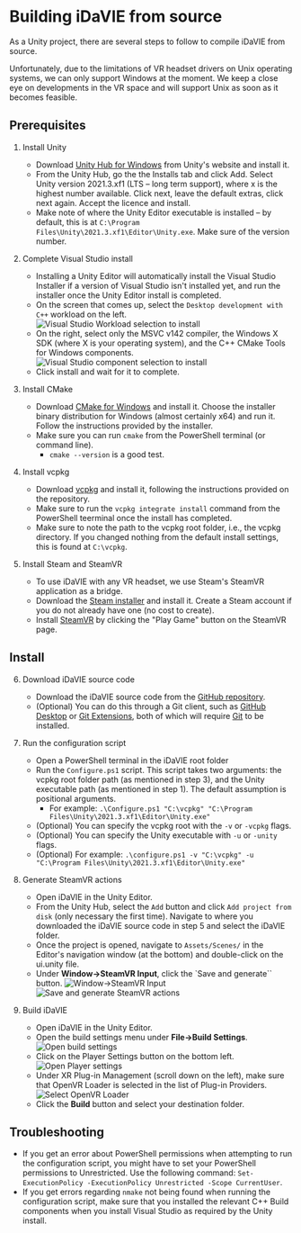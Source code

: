 # Building iDaVIE from source
As a Unity project, there are several steps to follow to compile iDaVIE from source.

Unfortunately, due to the limitations of VR headset drivers on Unix operating systems, we can only support Windows at the moment. We keep a close eye on developments in the VR space and will support Unix as soon as it becomes feasible.

## Prerequisites
1. Install Unity
    * Download [Unity Hub for Windows](https://public-cdn.cloud.unity3d.com/hub/prod/UnityHubSetup.exe) from Unity's website and install it.
    * From the Unity Hub, go the the Installs tab and click Add. Select Unity version 2021.3.xf1 (LTS – long term support), where x is the highest number available. Click next, leave the default extras, click next again. Accept the licence and install.
    * Make note of where the Unity Editor executable is installed – by default, this is at `C:\Program Files\Unity\2021.3.xf1\Editor\Unity.exe`. Make sure of the version number.

2. Complete Visual Studio install
    * Installing a Unity Editor will automatically install the Visual Studio Installer if a version of Visual Studio isn't installed yet, and run the installer once the Unity Editor install is completed.
    * On the screen that comes up, select the `Desktop development with C++` workload on the left.
	![Visual Studio Workload selection to install](https://github.com/idia-astro/iDaVIE/blob/main/.github/static/build.md/Build_VisualStudioInstall_WorkloadSelect.png)
    * On the right, select only the MSVC v142 compiler, the Windows X SDK (where X is your operating system), and the C++ CMake Tools for Windows components.
	![Visual Studio component selection to install](https://github.com/idia-astro/iDaVIE/blob/main/.github/static/build.md/Build_VisualStudioInstall_ComponentSelect.png)
    * Click install and wait for it to complete.

3. Install CMake
    * Download [CMake for Windows](https://cmake.org/download/) and install it. Choose the installer binary distribution for Windows (almost certainly x64) and run it. Follow the instructions provided by the installer.
    * Make sure you can run `cmake` from the PowerShell terminal (or command line).
        - `cmake --version` is a good test.

4. Install vcpkg
    * Download [vcpkg](https://github.com/microsoft/vcpkg) and install it, following the instructions provided on the repository.
    * Make sure to run the `vcpkg integrate install` command from the PowerShell teerminal once the install has completed.
    * Make sure to note the path to the vcpkg root folder, i.e., the vcpkg directory. If you changed nothing from the default install settings, this is found at `C:\vcpkg`.
  
5. Install Steam and SteamVR
    * To use iDaVIE with any VR headset, we use Steam's SteamVR application as a bridge.
    * Download the [Steam installer](https://store.steampowered.com/about/) and install it. Create a Steam account if you do not already have one (no cost to create).
    * Install [SteamVR](https://store.steampowered.com/app/250820/SteamVR/) by clicking the "Play Game" button on the SteamVR page.
## Install
6. Download iDaVIE source code
    * Download the iDaVIE source code from the [GitHub repository](https://github.com/idia-astro/idia_unity_vr).
    * (Optional) You can do this through a Git client, such as [GitHub Desktop](https://desktop.github.com/download/) or [Git Extensions](https://github.com/gitextensions/gitextensions/releases/latest), both of which will require [Git](https://git-scm.com/) to be installed.

7. Run the configuration script
    * Open a PowerShell terminal in the iDaVIE root folder
    * Run the `Configure.ps1` script. This script takes two arguments: the vcpkg root folder path (as mentioned in step 3), and the Unity executable path (as mentioned in step 1). The default assumption is positional arguments.
       - For example: `.\Configure.ps1 "C:\vcpkg" "C:\Program Files\Unity\2021.3.xf1\Editor\Unity.exe"`
    * (Optional) You can specify the vcpkg root with the `-v` or `-vcpkg` flags.
    * (Optional) You can specify the Unity executable with `-u` or `-unity` flags.
    * (Optional) For example: `.\configure.ps1 -v "C:\vcpkg" -u "C:\Program Files\Unity\2021.3.xf1\Editor\Unity.exe"`
  
8. Generate SteamVR actions
    * Open iDaVIE in the Unity Editor.
    * From the Unity Hub, select the `Add` button and click `Add project from disk` (only necessary the first time). Navigate to where you downloaded the iDaVIE source code in step 5 and select the iDaVIE folder.
    * Once the project is opened, navigate to `Assets/Scenes/` in the Editor's navigation window (at the bottom) and double-click on the ui.unity file.
    * Under **Window->SteamVR Input**, click the `Save and generate`` button.
    ![Window->SteamVR Input](https://github.com/idia-astro/iDaVIE/blob/main/.github/static/build.md/Build_SteamVRInput_1.png)
    ![Save and generate SteamVR actions](https://github.com/idia-astro/iDaVIE/blob/main/.github/static/build.md/Build_SteamVRInput_2.png)
  
9. Build iDaVIE
    * Open iDaVIE in the Unity Editor.
    * Open the build settings menu under **File->Build Settings**.
    ![Open build settings](https://github.com/idia-astro/iDaVIE/blob/main/.github/static/build.md/Build_Build_1.png)
    * Click on the Player Settings button on the bottom left.
    ![Open Player settings](https://github.com/idia-astro/iDaVIE/blob/main/.github/static/build.md/Build_Build_2.png)
    * Under XR Plug-in Management (scroll down on the left), make sure that OpenVR Loader is selected in the list of Plug-in Providers.
    ![Select OpenVR Loader](https://github.com/idia-astro/iDaVIE/blob/main/.github/static/build.md/Build_Build_3.png)
    * Click the **Build** button and select your destination folder.

## Troubleshooting
   * If you get an error about PowerShell permissions when attempting to run the configuration script, you might have to set your PowerShell permissions to Unrestricted. Use the following command: `Set-ExecutionPolicy -ExecutionPolicy Unrestricted -Scope CurrentUser`.
   * If you get errors regarding `nmake` not being found when running the configuration script, make sure that you installed the relevant C++ Build components when you install Visual Studio as required by the Unity install.
